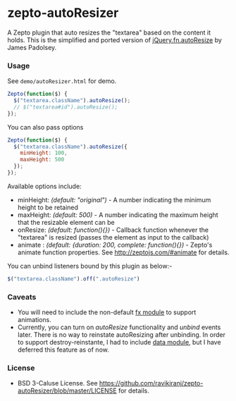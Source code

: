 zepto-autoResizer
=================
A Zepto plugin that auto resizes the "textarea" based on the content it holds. This is the simplified and ported version of [jQuery.fn.autoResize](https://github.com/alexbardas/jQuery.fn.autoResize) by James Padolsey.

### Usage ###
See `demo/autoResizer.html` for demo.

```javascript
Zepto(function($) {
  $("textarea.className").autoResize();
  // $("textarea#id").autoResize();
});
```

You can also pass options
```javascript
Zepto(function($) {
  $("textarea.className").autoResize({
    minHeight: 100,
    maxHeight: 500
  });
});
```

Available options include:
   * minHeight: *(default: "original")* - A number indicating the minimum height to be retained
   * maxHeight: *(default: 500)* - A number indicating the maximum height that the resizable element can be
   * onResize: *(default: function(){})* - Callback function whenever the "textarea" is resized (passes the element as input to the callback)
   * animate : *(default: {duration: 200, complete: function(){})* - Zepto's animate function properties. See http://zeptojs.com/#animate for details.

You can unbind listeners bound by this plugin as below:-
```javascript
$("textarea.className").off(".autoResize")
```

### Caveats ###
* You will need to include the non-default [fx module](https://github.com/madrobby/zepto/blob/master/src/fx.js) to support animations.
* Currently, you can turn on *autoResize* functionality and *unbind* events later. There is no way to reinstate autoResizing after unbinding. In order to support destroy-reinstante, I had to include [data module](https://github.com/madrobby/zepto/blob/master/src/data.js), but I have deferred this feature as of now.

### License ###
* BSD 3-Caluse License. See https://github.com/ravikiranj/zepto-autoResizer/blob/master/LICENSE for details.

